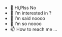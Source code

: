 - 👋 Hi,Plss No
- 👀 I’m interested in ?
- 🌱 I’m said noooo
- 💞️ I’m so noooo
- 📫 How to reach me ...

<!---
Lolman1056/Lolman1056 is a ✨ special ✨ repository because its `README.md` (this file) appears on your GitHub profile.
You can click the Preview link to take a look at your changes.
--->
